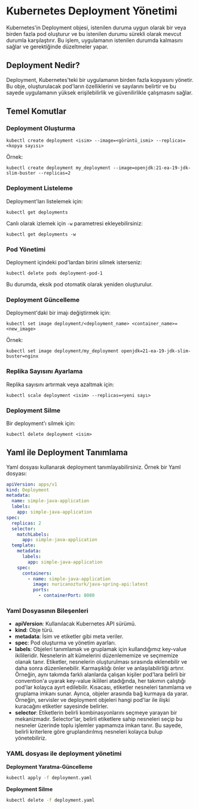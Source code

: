 
# Kubernetes Deployment Yönetimi

Kubernetes'in Deployment objesi, istenilen duruma uygun olarak bir veya birden fazla pod oluşturur ve bu istenilen durumu sürekli olarak mevcut durumla karşılaştırır. Bu işlem, uygulamanın istenilen durumda kalmasını sağlar ve gerektiğinde düzeltmeler yapar.

## Deployment Nedir?

Deployment, Kubernetes'teki bir uygulamanın birden fazla kopyasını yönetir. Bu obje, oluşturulacak pod'ların özelliklerini ve sayılarını belirtir ve bu sayede uygulamanın yüksek erişilebilirlik ve güvenilirlikle çalışmasını sağlar.

## Temel Komutlar

### Deployment Oluşturma

```
kubectl create deployment <isim> --image=<görüntü_ismi> --replicas=<kopya sayısı>
```

Örnek:
```
kubectl create deployment my_deployment --image=openjdk:21-ea-19-jdk-slim-buster --replicas=2
```

### Deployment Listeleme

Deployment'ları listelemek için:
```
kubectl get deployments
```

Canlı olarak izlemek için `-w` parametresi ekleyebilirsiniz:
```
kubectl get deployments -w
```

### Pod Yönetimi

Deployment içindeki pod'lardan birini silmek isterseniz:
```
kubectl delete pods deployment-pod-1
```

Bu durumda, eksik pod otomatik olarak yeniden oluşturulur.

### Deployment Güncelleme

Deployment'daki bir imajı değiştirmek için:
```
kubectl set image deployment/<deployment_name> <container_name>=<new_image>
```

Örnek:
```
kubectl set image deployment/my_deployment openjdk=21-ea-19-jdk-slim-buster=nginx
```

### Replika Sayısını Ayarlama

Replika sayısını artırmak veya azaltmak için:
```
kubectl scale deployment <isim> --replicas=<yeni sayı>
```

### Deployment Silme

Bir deployment'ı silmek için:
```
kubectl delete deployment <isim>
```

## Yaml ile Deployment Tanımlama

Yaml dosyası kullanarak deployment tanımlayabilirsiniz. Örnek bir Yaml dosyası:

```yaml
apiVersion: apps/v1
kind: Deployment
metadata:
  name: simple-java-application
  labels:
    app: simple-java-application
spec:
  replicas: 2
  selector:
    matchLabels:
      app: simple-java-application
  template:
    metadata:
      labels:
        app: simple-java-application
    spec:
      containers:
        - name: simple-java-application
          image: nuricanozturk/java-spring-api:latest
          ports:
            - containerPort: 8080
```

### Yaml Dosyasının Bileşenleri

- **apiVersion**: Kullanılacak Kubernetes API sürümü.
- **kind**: Obje türü.
- **metadata**: İsim ve etiketler gibi meta veriler.
- **spec**: Pod oluşturma ve yönetim ayarları.
- **labels**: Objeleri tanımlamak ve gruplamak için kullandığımız key-value ikilileridir. Nesnelerin alt kümelerini düzenlememize ve seçmemize olanak tanır. Etiketler, nesnelerin oluşturulması sırasında eklenebilir ve daha sonra düzenlenebilir. Karmaşıklığı önler ve anlaşılabilirliği artırır. Örneğin, aynı takımda farklı alanlarda çalışan kişiler pod'lara belirli bir convention'a uyarak key-value ikilileri atadığında, her takımın çalıştığı pod'lar kolayca ayırt edilebilir. Kısacası, etiketler nesneleri tanımlama ve gruplama imkanı sunar. Ayrıca, objeler arasında bağ kurmaya da yarar. Örneğin, servisler ve deployment objeleri hangi pod'lar ile ilişki kuracağını etiketler sayesinde belirler.
- **selector**: Etiketlerin belirli kombinasyonlarını seçmeye yarayan bir mekanizmadır. Selector'lar, belirli etiketlere sahip nesneleri seçip bu nesneler üzerinde toplu işlemler yapmamıza imkan tanır. Bu sayede, belirli kriterlere göre gruplandırılmış nesneleri kolayca bulup yönetebiliriz.

### YAML dosyası ile deployment yönetimi

**Deployment Yaratma-Güncelleme**
```sh
kubectl apply -f deployment.yaml
```

**Deployment Silme**
```sh
kubectl delete -f deployment.yaml
```

